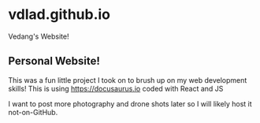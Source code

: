 # vdlad.github.io
Vedang's Website!

## Personal Website!
This was a fun little project I took on to brush up on my web development skills!
This is using https://docusaurus.io coded with React and JS

I want to post more photography and drone shots later so I will likely host it not-on-GitHub.

